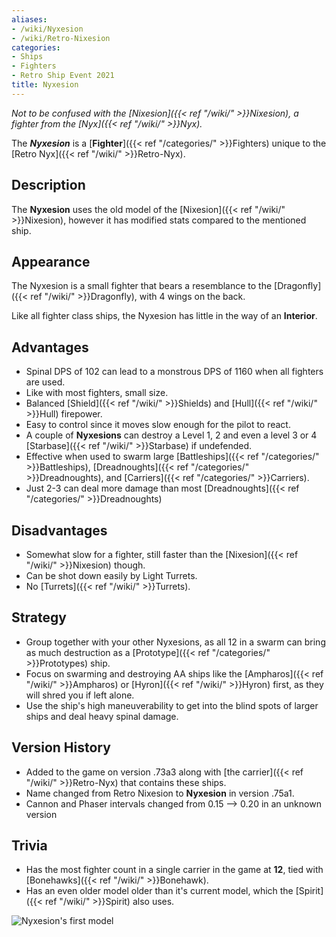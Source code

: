```yaml
---
aliases:
- /wiki/Nyxesion
- /wiki/Retro-Nixesion
categories:
- Ships
- Fighters
- Retro Ship Event 2021
title: Nyxesion
---
```


_Not to be confused with the [Nixesion]({{< ref "/wiki/" >}}Nixesion), a fighter from the [Nyx]({{< ref "/wiki/" >}}Nyx)._

The **_Nyxesion_** is a [**Fighter**]({{< ref "/categories/" >}}Fighters) unique to the [Retro Nyx]({{< ref "/wiki/" >}}Retro-Nyx). 

## Description

The **Nyxesion** uses the old model of the [Nixesion]({{< ref "/wiki/" >}}Nixesion), however it has modified stats compared to the mentioned ship.

## Appearance

The Nyxesion is a small fighter that bears a resemblance to the [Dragonfly]({{< ref "/wiki/" >}}Dragonfly), with 4 wings on the back.

Like all fighter class ships, the Nyxesion has little in the way of an **Interior**.

## Advantages

- Spinal DPS of 102 can lead to a monstrous DPS of 1160 when all fighters are used.
- Like with most fighters, small size.
- Balanced [Shield]({{< ref "/wiki/" >}}Shields) and [Hull]({{< ref "/wiki/" >}}Hull) firepower.
- Easy to control since it moves slow enough for the pilot to react.
- A couple of **Nyxesions** can destroy a Level 1, 2 and even a level 3 or 4 [Starbase]({{< ref "/wiki/" >}}Starbase) if undefended.
- Effective when used to swarm large [Battleships]({{< ref "/categories/" >}}Battleships), [Dreadnoughts]({{< ref "/categories/" >}}Dreadnoughts), and [Carriers]({{< ref "/categories/" >}}Carriers).
- Just 2-3 can deal more damage than most [Dreadnoughts]({{< ref "/categories/" >}}Dreadnoughts)

## Disadvantages

- Somewhat slow for a fighter, still faster than the [Nixesion]({{< ref "/wiki/" >}}Nixesion) though.
- Can be shot down easily by Light Turrets.
- No [Turrets]({{< ref "/wiki/" >}}Turrets).

## Strategy

- Group together with your other Nyxesions, as all 12 in a swarm can bring as much destruction as a [Prototype]({{< ref "/categories/" >}}Prototypes) ship.
- Focus on swarming and destroying AA ships like the [Ampharos]({{< ref "/wiki/" >}}Ampharos) or [Hyron]({{< ref "/wiki/" >}}Hyron) first, as they will shred you if left alone.
- Use the ship's high maneuverability to get into the blind spots of larger ships and deal heavy spinal damage.

## Version History 

- Added to the game on version .73a3 along with [the carrier]({{< ref "/wiki/" >}}Retro-Nyx) that contains these ships.
- Name changed from Retro Nixesion to **Nyxesion** in version .75a1.
- Cannon and Phaser intervals changed from 0.15 --> 0.20 in an unknown version

## Trivia

- Has the most fighter count in a single carrier in the game at **12**, tied with [Bonehawks]({{< ref "/wiki/" >}}Bonehawk).
- Has an even older model older than it's current model, which the [Spirit]({{< ref "/wiki/" >}}Spirit) also uses.

![Nyxesion's first
model](Nyxesionoldest-icon.png "Nyxesion's first model")